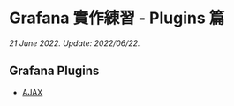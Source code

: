 # Grafana 實作練習 - Plugins 篇

*21 June 2022. Update: 2022/06/22.*

## Grafana Plugins

* [AJAX](https://github.com/StevenHsu22/Grafana/tree/plugins/AJAX)
















